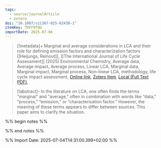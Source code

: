 ```yaml
---
tags:
  - source/journalArticle
  - zotero
doi: "10.1007/s11367-025-02430-1"
itemKey: 7DFF9TQU
importDate: 2025-07-04
---
```

>[!metadata]+
> Marginal and average considerations in LCA and their role for defining emission factors and characterization factors
> [[Heijungs, Reinout]], 
> [[The International Journal of Life Cycle Assessment]] (2025)
> Environmental Chemistry, Average data, Average impact, Average process, Linear LCA, Marginal data, Marginal impact, Marginal process, Non-linear LCA, methodology, life cycle impact assessment, 
> [Online link](https://doi.org/10.1007/s11367-025-02430-1), [Zotero Item](zotero://select/library/items/7DFF9TQU), [Local (Full Text PDF)](file://C:/Users/aburg/Documents/references/zotero/storage/9ZB6SXI8/Heijungs2025_Marginalaverage.pdf), 

>[!abstract]-
>In the literature on LCA, one often finds the terms “marginal” and “average,” often in combination with words like “data,” “process,” “emission,” or “characterisation factor.” However, the meaning of these terms appears to differ between sources. This paper aims to clarify the situation.

%% begin notes %%

%% end notes %%

%% Import Date: 2025-07-04T14:31:00.399+02:00 %%
